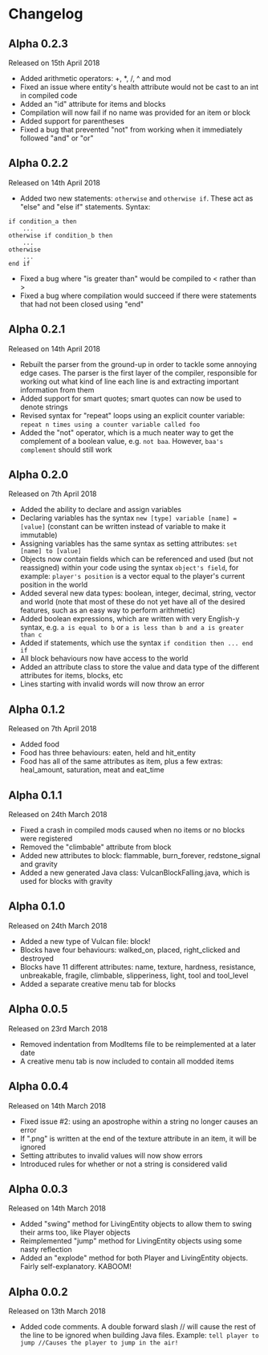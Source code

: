 # Changelog
## Alpha 0.2.3
Released on 15th April 2018
* Added arithmetic operators: +, *, /, ^ and mod
* Fixed an issue where entity's health attribute would not be cast to an int in compiled code
* Added an "id" attribute for items and blocks
* Compilation will now fail if no name was provided for an item or block
* Added support for parentheses
* Fixed a bug that prevented "not" from working when it immediately followed "and" or "or"

## Alpha 0.2.2
Released on 14th April 2018
* Added two new statements: `otherwise` and `otherwise if`. These act as "else" and "else if" statements. Syntax:  
```
if condition_a then
    ...
otherwise if condition_b then
    ...
otherwise
    ...
end if
```
* Fixed a bug where "is greater than" would be compiled to < rather than >
* Fixed a bug where compilation would succeed if there were statements that had not been closed using  "end"

## Alpha 0.2.1
Released on 14th April 2018
* Rebuilt the parser from the ground-up in order to tackle some annoying edge cases. The parser is the first layer of the compiler, responsible for working out what kind of line each line is and extracting important information from them
* Added support for smart quotes; smart quotes can now be used to denote strings
* Revised syntax for "repeat" loops using an explicit counter variable: `repeat n times using a counter variable called foo`
* Added the "not" operator, which is a much neater way to get the complement of a boolean value, e.g. `not baa`. However, `baa's complement` should still work

## Alpha 0.2.0
Released on 7th April 2018
* Added the ability to declare and assign variables
* Declaring variables has the syntax `new [type] variable [name] = [value]` (constant can be written instead of variable to make it immutable)
* Assigning variables has the same syntax as setting attributes: `set [name] to [value]`
* Objects now contain fields which can be referenced and used (but not reassigned) within your code using the syntax `object's field`, for example: `player's position` is a vector equal to the player's current position in the world
* Added several new data types: boolean, integer, decimal, string, vector and world (note that most of these do not yet have all of the desired features, such as an easy way to perform arithmetic)
* Added boolean expressions, which are written with very English-y syntax, e.g. `a is equal to b` or `a is less than b and a is greater than c`
* Added if statements, which use the syntax `if condition then ... end if`
* All block behaviours now have access to the world
* Added an attribute class to store the value and data type of the different attributes for items, blocks, etc
* Lines starting with invalid words will now throw an error

## Alpha 0.1.2
Released on 7th April 2018
* Added food
* Food has three behaviours: eaten, held and hit_entity
* Food has all of the same attributes as item, plus a few extras: heal_amount, saturation, meat and eat_time

## Alpha 0.1.1
Released on 24th March 2018
* Fixed a crash in compiled mods caused when no items or no blocks were registered
* Removed the "climbable" attribute from block
* Added new attributes to block: flammable, burn_forever, redstone_signal and gravity
* Added a new generated Java class: VulcanBlockFalling.java, which is used for blocks with gravity

## Alpha 0.1.0
Released on 24th March 2018
* Added a new type of Vulcan file: block!
* Blocks have four behaviours: walked_on, placed, right_clicked and destroyed
* Blocks have 11 different attributes: name, texture, hardness, resistance, unbreakable, fragile, climbable, slipperiness, light, tool and tool_level
* Added a separate creative menu tab for blocks

## Alpha 0.0.5
Released on 23rd March 2018
* Removed indentation from ModItems file to be reimplemented at a later date
* A creative menu tab is now included to contain all modded items

## Alpha 0.0.4
Released on 14th March 2018
* Fixed issue #2: using an apostrophe within a string no longer causes an error
* If ".png" is written at the end of the texture attribute in an item, it will be ignored
* Setting attributes to invalid values will now show errors
* Introduced rules for whether or not a string is considered valid

## Alpha 0.0.3
Released on 14th March 2018
* Added "swing" method for LivingEntity objects to allow them to swing their arms too, like Player objects
* Reimplemented "jump" method for LivingEntity objects using some nasty reflection
* Added an "explode" method for both Player and LivingEntity objects. Fairly self-explanatory. KABOOM!

## Alpha 0.0.2
Released on 13th March 2018  
* Added code comments. A double forward slash // will cause the rest of the line to be ignored when building Java files. Example: `tell player to jump //Causes the player to jump in the air!`
